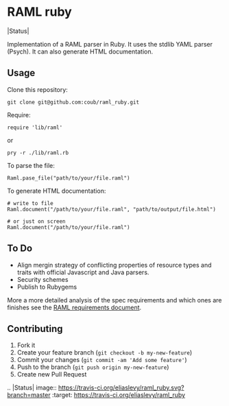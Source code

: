 # RAML ruby

|Status|

Implementation of a RAML parser in Ruby. It uses the stdlib YAML parser
(Psych). It can also generate HTML documentation.


<!---
## Installation

Add this line to your application's Gemfile:

    gem 'raml-ruby'

And then execute:

    $ bundle

Or install it yourself as:

    $ gem install raml-ruby
-->

## Usage

Clone this repository:

    git clone git@github.com:coub/raml_ruby.git

Require:

    require 'lib/raml'

or

    pry -r ./lib/raml.rb

To parse the file:

    Raml.pase_file("path/to/your/file.raml")

To generate HTML documentation:

    # write to file
    Raml.document("/path/to/your/file.raml", "path/to/output/file.html")

    # or just on screen
    Raml.document("/path/to/your/file.raml")

## To Do

- Align mergin strategy of conflicting properties of resource types and traits with official Javascript and Java parsers.
- Security schemes
- Publish to Rubygems

More a more detailed analysis of the spec requirements and which ones are finishes see the [RAML requirements document](raml_spec_reqs.md).

## Contributing

1. Fork it
2. Create your feature branch (`git checkout -b my-new-feature`)
3. Commit your changes (`git commit -am 'Add some feature'`)
4. Push to the branch (`git push origin my-new-feature`)
5. Create new Pull Request

.. |Status| image:: https://travis-ci.org/eliaslevy/raml_ruby.svg?branch=master :target: https://travis-ci.org/eliaslevy/raml_ruby


